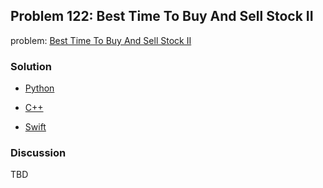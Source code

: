 ## Problem 122: Best Time To Buy And Sell Stock II

problem: [Best Time To Buy And Sell Stock II](https://leetcode.com/problems/best-time-to-buy-and-sell-stock-ii/)

### Solution

- [Python](../python/problem122.py)

- [C++](../cpp/problem122.cpp)

- [Swift](../swift/problem122.swift)

### Discussion

TBD

